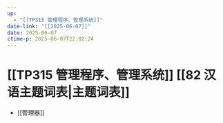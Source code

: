 ```yaml
---
up:
  - "[[TP315 管理程序、管理系统]]"
date-link: "[[2025-06-07]]"
date: 2025-06-07
ctime-p: 2025-06-07T22:02:24
---
```


# [[TP315 管理程序、管理系统]] [[82 汉语主题词表|主题词表]]

- [[管理器]]
